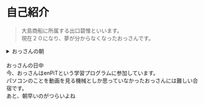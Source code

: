 # 自己紹介  
>大島商船に所属する出口碧惟といいます。  
>現在２０になり、夢が分からなくなったおっさんです。
<details>
  <summary>おっさんの朝</summary>
  おっさんの朝は心臓に悪い携帯のアラームから始まります。<br>  
  最近、アラーム音に文句を言われたので、たまたま携帯に入ってた<br>
  「リンダリンダ」にアラームを変えました。<br>
  </details><br>
  <summary>おっさんの日中</summary>
  今、おっさんはenPiTという学習プログラムに参加しています。<br>
  パソコンのことを動画を見る機械としか思っていなかったおっさんには難しい合宿です。<br>
  <summary> </summary>あと、朝早いのがつらいよね</details><br></details>

